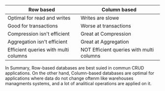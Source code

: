 |       Row based               |    Column based          |
|-------------------------------|--------------------------|
| Optimal for read and writes   | Writes are slowe         |
| Good for transactions         |  Worse at transactions   |
| Compression isn't efficient   | Great at Compression     |
| Aggregation isn't efficient   | Great at Aggregation     |
| Efficient queries with multi columns  | NOT Efficient queries with multi columns |


In Summary, Row-based databases are best suied in commun CRUD applications. 
On the other hand, Column-based databases are optimal for applications where data  do not change oftenm like warehouses managments systems, and a lot of analitical operations are applied on it.
